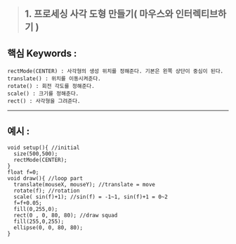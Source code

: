 > ## 1. 프로세싱 사각 도형 만들기( 마우스와 인터렉티브하기 )
## 핵심 Keywords :
    rectMode(CENTER) : 사각형의 생성 위치를 정해준다. 기본은 왼쪽 상단이 중심이 된다.
    translate() : 위치를 이동시켜준다.
    rotate() : 회전 각도를 정해준다.
    scale() : 크기를 정해준다.
    rect() : 사각형을 그려준다.
    
* * *

## 예시 : 
```processing
void setup(){ //initial
  size(500,500);
  rectMode(CENTER);
}
float f=0;
void draw(){ //loop part
  translate(mouseX, mouseY); //translate = move
  rotate(f); //rotation
  scale( sin(f)+1); //sin(f) = -1~1, sin(f)+1 = 0~2
  f=f+0.05;
  fill(0,255,0);
  rect(0 , 0, 80, 80); //draw squad
  fill(255,0,255);
  ellipse(0, 0, 80, 80);
}
```
